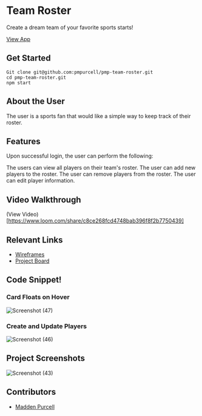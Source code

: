 # Team Roster
Create a dream team of your favorite sports starts!

[View App]()

## Get Started 
```
Git clone git@github.com:pmpurcell/pmp-team-roster.git
cd pmp-team-roster.git
npm start
````

## About the User
The user is a sports fan that would like a simple way to keep track of their roster.

## Features
Upon successful login, the user can perform the following:

The users can view all players on their team's roster.
The user can add new players to the roster.
The user can remove players from the roster.
The user can edit player information.

## Video Walkthrough
(View Video)[https://www.loom.com/share/c8ce268fcd4748bab396f8f2b7750439]


## Relevant Links <!-- Link to all the things that are required outside of the ones that have their own section -->
- [Wireframes](https://docs.google.com/presentation/d/1F3nCSuUetcMGcX83UZh-xwJjzs4WEOFqjqNxugtTSwQ/edit?usp=sharing)
- [Project Board](https://github.com/pmpurcell/pmp-team-roster/projects/1)

## Code Snippet!
### Card Floats on Hover
![Screenshot (47)](https://user-images.githubusercontent.com/86082231/138605064-321cbe70-5cf2-4905-88a3-1b9849267858.png)
### Create and Update Players
![Screenshot (46)](https://user-images.githubusercontent.com/86082231/138605092-dc2df512-c67b-4d11-9919-0c39a3fce7f4.png)


## Project Screenshots
![Screenshot (43)](https://user-images.githubusercontent.com/86082231/138604854-a47d7da0-f387-4810-9cf9-5e65558fe50c.png)

## Contributors
- [Madden Purcell](https://github.com/pmpurcell)
